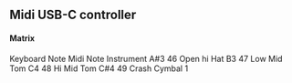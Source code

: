 ## Midi USB-C controller

#### Matrix

Keyboard Note	Midi Note	Instrument
A#3	46	Open hi Hat
B3	47	Low Mid Tom
C4	48	Hi Mid Tom
C#4	49	Crash Cymbal 1